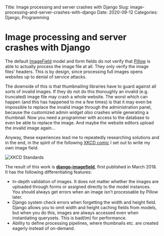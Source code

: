 Title: Image processing and server crashes with Django
Slug: image-processing-and-server-crashes-with-django
Date: 2020-09-12
Categories: Django, Programming

# Image processing and server crashes with Django

The default [ImageField](https://docs.djangoproject.com/en/3.1/ref/models/fields/#imagefield) model and form fields do not verify that [Pillow](https://pillow.readthedocs.io/en/stable/) is able to actually process the image file at all. They only verify the image files' headers. This is by design, since processing full images opens websites up to denial of service attacks.

The downside of this is that thumbnailing libraries have to guard against all sorts of invalid images. If they do not do this thoroughly an invalid (e.g. truncated) image file may crash a whole website. The worst which can happen (and this has happened to me a few times) is that it may even be impossible to replace the invalid image through the administration panel, because the customized admin widget _also_ crashes while generating a thumbnail. Now you need a programmer with access to the database to even be able to replace the image. And maybe the website editors upload the invalid image again...

Anyway, these experiences lead me to repeatedly researching solutions and in the end, in the spirit of the following [XKCD comic](https://xkcd.com/927/) I set out to write my own image field.

![XKCD Standards](https://imgs.xkcd.com/comics/standards.png)

The result of this work is **[django-imagefield](https://github.com/matthiask/django-imagefield)**, first published in March 2018. It has the following differentiating features:

- In-depth validation of images. It does not matter whether the images are uploaded through forms or assigned directly to the model instances. You should always get errors when an image isn't processable by Pillow later.
- Django system check errors when forgetting the width and height field. Django allows you to omit width and height caching fields from models, but when you do this, images are always accessed even when instantiating querysets. This is bad(tm) for performance.
- Ability to define processing pipelines, where thumbnails etc. are created eagerly instead of on-demand.
